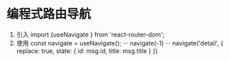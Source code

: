 # 编程式路由导航
1. 引入
import {useNavigate } from 'react-router-dom';
2. 使用
const navigate = useNavigate();
···
navigate(-1)
···
navigate('detail', {
   replace: true,
   state: {
       id: msg.id,
       title: msg.title
   }
})

